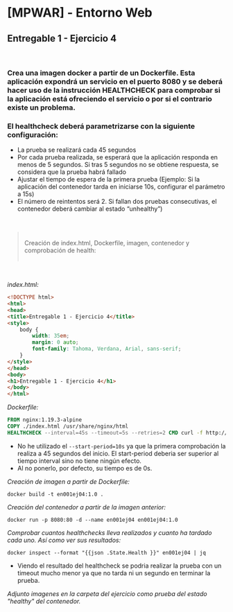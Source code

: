 # [MPWAR] - Entorno Web
## Entregable 1 - Ejercicio 4

<br>

### Crea una imagen docker a partir de un Dockerfile. Esta aplicación expondrá un servicio en el puerto 8080 y se deberá hacer uso de la instrucción HEALTHCHECK para comprobar si la aplicación está ofreciendo el servicio o por si el contrario existe un problema.

### El healthcheck deberá parametrizarse con la siguiente configuración:
- La prueba se realizará cada 45 segundos
- Por cada prueba realizada, se esperará que la aplicación responda en menos de 5 segundos. Si tras 5 segundos no se obtiene respuesta, se considera que la prueba habrá fallado
- Ajustar el tiempo de espera de la primera prueba (Ejemplo: Si la aplicación del contenedor tarda en iniciarse 10s, configurar el parámetro a 15s)
- El número de reintentos será 2. Si fallan dos pruebas consecutivas, el contenedor deberá cambiar al estado “unhealthy”)

<br>

> <br>
> Creación de index.html, Dockerfile, imagen, contenedor y comprobación de health:
> <br>
> <br>

<br>

_index.html:_

```HTML
<!DOCTYPE html>
<html>
<head>
<title>Entregable 1 - Ejercicio 4</title>
<style>
    body {
        width: 35em;
        margin: 0 auto;
        font-family: Tahoma, Verdana, Arial, sans-serif;
    }
</style>
</head>
<body>
<h1>Entregable 1 - Ejercicio 4</h1>
</body>
</html>
```

_Dockerfile:_

```Dockerfile
FROM nginx:1.19.3-alpine
COPY ./index.html /usr/share/nginx/html
HEALTHCHECK --interval=45s --timeout=5s --retries=2 CMD curl -f http://localhost/ || exit 1
```
- No he utilizado el `--start-period=10s` ya que la primera comprobación la realiza a 45 segundos del inicio. El start-period deberia ser superior al tiempo interval sino no tiene ningún efecto.
- Al no ponerlo, por defecto, su tiempo es de 0s.

_Creación de imagen a partir de Dockerfile:_

```Docker
docker build -t en001ej04:1.0 .
```

_Creación del contenedor a partir de la imagen anterior:_

```Docker
docker run -p 8080:80 -d --name en001ej04 en001ej04:1.0
```

_Comprobar cuantos healthchecks lleva realizados y cuanto ha tardado cada uno. Así como ver sus resultados:_

```Docker
docker inspect --format "{{json .State.Health }}" en001ej04 | jq
```

- Viendo el resultado del healthcheck se podria realizar la prueba con un timeout mucho menor ya que no tarda ni un segundo en terminar la prueba.

_Adjunto imagenes en la carpeta del ejercicio como prueba del estado "healthy" del contenedor._